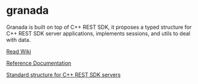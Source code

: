 # granada
Granada is built on top of C++ REST SDK, it proposes a typed structure for C++ REST SDK server applications, implements sessions, and utils to deal with data.

[Read Wiki](https://github.com/webappsdk/granada/wiki)

[Reference Documentation](https://cookinapps.io/documents/granada/doc/html/annotated.html)

[Standard structure for C++ REST SDK servers](https://cookinapps.io/2016/04/standard-structure-for-c++-rest-sdk-servers/)

